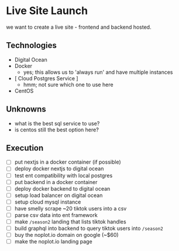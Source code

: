 # Live Site Launch
we want to create a live site - frontend and backend hosted.

## Technologies
- Digital Ocean
- Docker
    - yes; this allows us to 'always run' and have multiple instances
- [ Cloud Postgres Service ]
    - hmm; not sure which one to use here
- CentOS

## Unknowns
- what is the best sql service to use?
- is centos still the best option here?

## Execution
- [ ] put nextjs in a docker container (if possible)
- [ ] deploy docker nextjs to digital ocean
- [ ] test ent compatibility with local postgres
- [ ] put backend in a docker container
- [ ] deploy docker backend to digital ocean
- [ ] setup load balancer on digital ocean
- [ ] setup cloud mysql instance
- [ ] have smelly scrape ~20 tiktok users into a csv
- [ ] parse csv data into ent framework
- [ ] make `/season2` landing that lists tiktok handles
- [ ] build graphql into backend to query tiktok users into `/season2`
- [ ] buy the noplot.io domain on google (~$60)
- [ ] make the noplot.io landing page